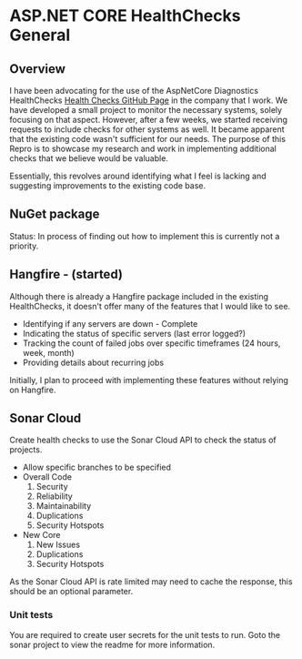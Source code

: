 # ASP.NET CORE HealthChecks General

## Overview

I have been advocating for the use of the AspNetCore Diagnostics HealthChecks [Health Checks GitHub Page](https://github.com/Xabaril/AspNetCore.Diagnostics.HealthChecks) in the company that I work. We have developed a small project to monitor the necessary systems, solely focusing on that aspect. However, after a few weeks, we started receiving requests to include checks for other systems as well. It became apparent that the existing code wasn't sufficient for our needs. The purpose of this Repro is to showcase my research and work in implementing additional checks that we believe would be valuable.

Essentially, this revolves around identifying what I feel is lacking and suggesting improvements to the existing code base.

## NuGet package

Status: In process of finding out how to implement this is currently not a priority.

## Hangfire - (started)

Although there is already a Hangfire package included in the existing HealthChecks, it doesn't offer many of the features that I would like to see.

* Identifying if any servers are down - Complete
* Indicating the status of specific servers (last error logged?)
* Tracking the count of failed jobs over specific timeframes (24 hours, week, month)
* Providing details about recurring jobs

Initially, I plan to proceed with implementing these features without relying on Hangfire.

## Sonar Cloud

Create health checks to use the Sonar Cloud API to check the status of projects.

* Allow specific branches to be specified
* Overall Code
    1. Security
    2. Reliability
    3. Maintainability
    4. Duplications
    5. Security Hotspots
* New Core
    1. New Issues
    2. Duplications
    3. Security Hotspots

As the Sonar Cloud API is rate limited may need to cache the response, this should be an optional parameter.

### Unit tests

You are required to create user secrets for the unit tests to run. Goto the sonar project to view the readme for more information.